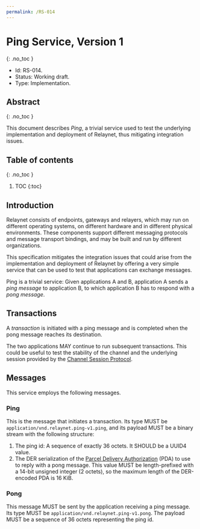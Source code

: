```yaml
---
permalink: /RS-014
---
```

# Ping Service, Version 1
{: .no_toc }

- Id: RS-014.
- Status: Working draft.
- Type: Implementation.

## Abstract
{: .no_toc }

This document describes _Ping_, a trivial service used to test the underlying implementation and deployment of Relaynet, thus mitigating integration issues.

## Table of contents
{: .no_toc }

1. TOC
{:toc}

## Introduction

Relaynet consists of endpoints, gateways and relayers, which may run on different operating systems, on different hardware and in different physical environments. These components support different messaging protocols and message transport bindings, and may be built and run by different organizations.

This specification mitigates the integration issues that could arise from the implementation and deployment of Relaynet by offering a very simple service that can be used to test that applications can exchange messages.

Ping is a trivial service: Given applications A and B, application A sends a _ping message_ to application B, to which application B has to respond with a _pong message_.

## Transactions

A _transaction_ is initiated with a ping message and is completed when the pong message reaches its destination.

The two applications MAY continue to run subsequent transactions. This could be useful to test the stability of the channel and the underlying session provided by the [Channel Session Protocol](rs003-key-agreement.md).

## Messages

This service employs the following messages.

### Ping

This is the message that initiates a transaction. Its type MUST be `application/vnd.relaynet.ping-v1.ping`, and its payload MUST be a binary stream with the following structure:

1. The ping id: A sequence of exactly 36 octets. It SHOULD be a UUID4 value.
1. The DER serialization of the [Parcel Delivery Authorization](rs002-pki.md#parcel-delivery-authorization-pda) (PDA) to use to reply with a pong message. This value MUST be length-prefixed with a 14-bit unsigned integer (2 octets), so the maximum length of the DER-encoded PDA is 16 KiB.

### Pong

This message MUST be sent by the application receiving a ping message. Its type MUST be `application/vnd.relaynet.ping-v1.pong`. The payload MUST be a sequence of 36 octets representing the ping id.
